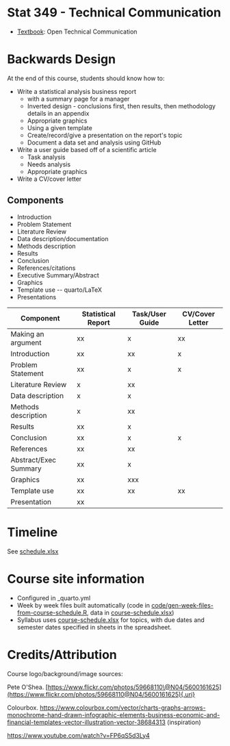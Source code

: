 # Stat 349 - Technical Communication

-   [Textbook](https://alg.manifoldapp.org/read/open-technical-communication/section/67ef90ba-8ca3-4e8e-abb0-0a3966cf2ac7): Open Technical Communication

# Backwards Design

At the end of this course, students should know how to:

-   Write a statistical analysis business report
    -   with a summary page for a manager
    -   Inverted design - conclusions first, then results, then methodology details in an appendix
    -   Appropriate graphics
    -   Using a given template
    -   Create/record/give a presentation on the report's topic
    -   Document a data set and analysis using GitHub
-   Write a user guide based off of a scientific article
    -   Task analysis
    -   Needs analysis
    -   Appropriate graphics
-   Write a CV/cover letter

## Components

-   Introduction
-   Problem Statement
-   Literature Review
-   Data description/documentation
-   Methods description
-   Results
-   Conclusion
-   References/citations
-   Executive Summary/Abstract
-   Graphics
-   Template use -- quarto/LaTeX
-   Presentations

| Component             | Statistical Report | Task/User Guide    | CV/Cover Letter |
|-----------------------|--------------------|--------------------|-----------------|
| Making an argument    | xx                 | x                  | xx              |
| Introduction          | xx                 | xx                 | x               |
| Problem Statement     | xx                 | x                  | x               |
| Literature Review     | x                  | xx                 |                 |
| Data description      | x                  | x                  |                 |
| Methods description   | x                  | xx                 |                 |
| Results               | xx                 | x                  |                 |
| Conclusion            | xx                 | x                  | x               |
| References            | xx                 | xx                 |                 |
| Abstract/Exec Summary | xx                 | x                  |                 |
| Graphics              | xx                 | xxx                |                 |
| Template use          | xx                 | xx                 | xx              |
| Presentation          | xx                 |                    |                 |

# Timeline
See [schedule.xlsx](schedule.xlsx)


# Course site information

- Configured in _quarto.yml
- Week by week files built automatically (code in [code/gen-week-files-from-course-schedule.R](code/gen-week-files-from-course-schedule.R), data in [course-schedule.xlsx](course-schedule.xlsx))
- Syllabus uses [course-schedule.xlsx](course-schedule.xlsx) for topics, with due dates and semester dates specified in sheets in the spreadsheet. 


# Credits/Attribution

Course logo/background/image sources:

Pete O'Shea. [https://www.flickr.com/photos/59668110\@N04/5600161625](https://www.flickr.com/photos/59668110@N04/5600161625){.uri}

Colourbox. <https://www.colourbox.com/vector/charts-graphs-arrows-monochrome-hand-drawn-infographic-elements-business-economic-and-financial-templates-vector-illustration-vector-38684313> (inspiration)

<https://www.youtube.com/watch?v=FP6qS5d3Ly4>
